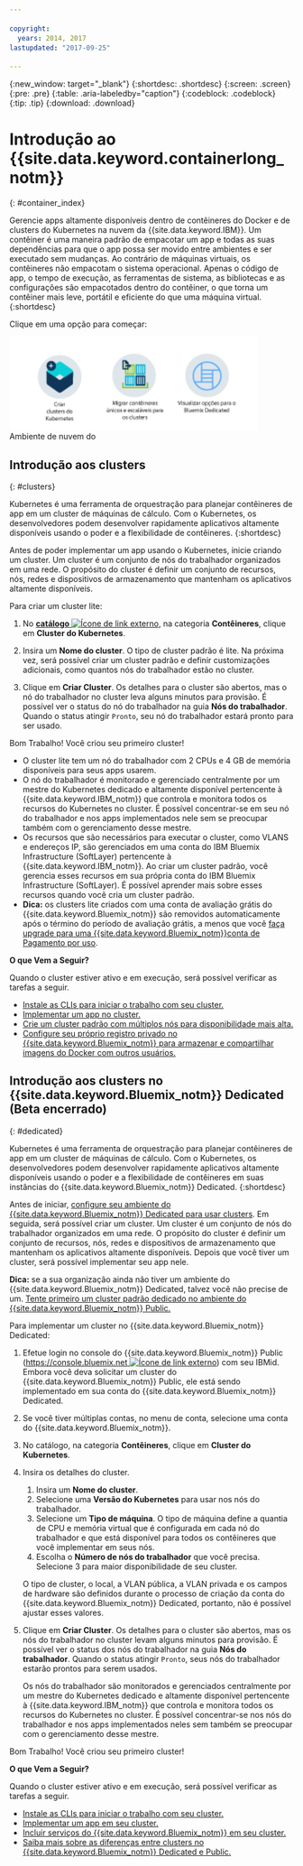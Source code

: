 ```yaml
---

copyright:
  years: 2014, 2017
lastupdated: "2017-09-25"

---
```


{:new_window: target="_blank"}
{:shortdesc: .shortdesc}
{:screen: .screen}
{:pre: .pre}
{:table: .aria-labeledby="caption"}
{:codeblock: .codeblock}
{:tip: .tip}
{:download: .download}


# Introdução ao {{site.data.keyword.containerlong_notm}}
{: #container_index}

Gerencie apps altamente disponíveis dentro de contêineres do Docker e de clusters do Kubernetes na nuvem da {{site.data.keyword.IBM}}. Um contêiner é uma maneira padrão de empacotar um app e todas as suas dependências para que o app possa ser movido entre ambientes e ser executado sem mudanças. Ao contrário de máquinas virtuais, os contêineres não empacotam o sistema operacional. Apenas o código de app, o tempo de execução, as ferramentas de sistema, as bibliotecas e
as configurações são empacotados dentro do contêiner, o que torna um contêiner mais leve, portátil e
eficiente do que uma máquina virtual.
{:shortdesc}

Clique em uma opção para começar:

<img usemap="#home_map" border="0" class="image" id="image_ztx_crb_f1b" src="images/cs_public_dedicated_options.png" width="440" alt="Com o {{site.data.keyword.Bluemix_notm}} Public, é possível criar clusters do Kubernetes ou migrar grupos de contêineres únicos e escaláveis para clusters. Com o {{site.data.keyword.Bluemix_notm}} Dedicated, clique neste ícone para ver suas opções." style="width:440px;" />
<map name="home_map" id="home_map">
<area href="#clusters" alt="Introdução aos clusters do Kubernetes em{{site.data.keyword.Bluemix_notm}}" title="Introdução aos clusters do Kubernetes em{{site.data.keyword.Bluemix_notm}}" shape="rect" coords="-7, -8, 108, 211" />
<area href="cs_classic.html#cs_classic" alt="Executando contêineres únicos e escaláveis em {{site.data.keyword.containershort_notm}}" title="Executando contêineres únicos e escaláveis em{{site.data.keyword.containershort_notm}}" shape="rect" coords="155, -1, 289, 210" />
Ambiente de nuvem do <area href="cs_ov.html#dedicated_environment" alt="{{site.data.keyword.Bluemix_notm}} Dedicated" title="{{site.data.keyword.Bluemix_notm}} ambiente de nuvem" shape="rect" coords="326, -10, 448, 218" />
</map>


## Introdução aos clusters
{: #clusters}

Kubernetes é uma ferramenta de orquestração para planejar contêineres de app em um cluster de
máquinas de cálculo. Com o Kubernetes, os desenvolvedores podem desenvolver rapidamente aplicativos altamente disponíveis usando o poder e a flexibilidade de contêineres.
{:shortdesc}

Antes de poder implementar um app usando o Kubernetes, inicie criando um cluster. Um cluster é um conjunto de nós do trabalhador organizados em uma rede. O propósito do cluster é definir um conjunto de recursos, nós, redes e dispositivos de armazenamento que mantenham os aplicativos altamente disponíveis.

Para criar um cluster lite:

1.  No [**catálogo** ![Ícone de link externo](../icons/launch-glyph.svg "Ícone de link externo")](https://console.bluemix.net/catalog/?category=containers), na categoria **Contêineres**, clique em **Cluster do Kubernetes**.

2.  Insira um **Nome do cluster**. O tipo de cluster padrão é lite. Na próxima vez, será possível criar um cluster padrão e definir customizações adicionais, como quantos
nós do trabalhador estão no cluster.

3.  Clique em **Criar Cluster**. Os detalhes para o cluster são abertos, mas o nó do trabalhador no cluster leva alguns minutos para
provisão. É possível ver o status do nó do trabalhador na guia **Nós do trabalhador**. Quando o status atingir `Pronto`, seu nó do trabalhador estará pronto para ser usado.

Bom Trabalho! Você criou seu primeiro cluster!

*   O cluster lite tem um nó do trabalhador com 2 CPUs e 4 GB de memória disponíveis para seus apps usarem.
*   O nó do trabalhador é monitorado e gerenciado centralmente por um mestre do Kubernetes dedicado e altamente disponível pertencente à {{site.data.keyword.IBM_notm}} que controla e monitora todos os recursos do Kubernetes no cluster. É possível concentrar-se em seu nó do trabalhador e nos apps implementados nele sem se preocupar também com o gerenciamento desse mestre.
*   Os recursos que são necessários para executar o cluster, como VLANS e endereços IP, são gerenciados em uma conta do IBM Bluemix Infrastructure (SoftLayer) pertencente à {{site.data.keyword.IBM_notm}}. Ao criar um cluster padrão, você gerencia esses recursos em sua própria conta do IBM Bluemix Infrastructure (SoftLayer). É possível aprender mais sobre esses
recursos quando você cria um cluster padrão.
*   **Dica:** os clusters lite criados com uma conta de avaliação grátis do {{site.data.keyword.Bluemix_notm}} são removidos automaticamente após o término do período de avaliação grátis, a menos que você [faça upgrade para uma {{site.data.keyword.Bluemix_notm}}conta de Pagamento por uso](/docs/pricing/billable.html#upgradetopayg).


**O que Vem a Seguir?**

Quando o cluster estiver ativo e em execução, será possível verificar as tarefas a seguir.

* [Instale as CLIs para iniciar o trabalho com seu cluster.](cs_cli_install.html#cs_cli_install)
* [Implementar um app no cluster.](cs_apps.html#cs_apps_cli)
* [Crie um cluster padrão com múltiplos
nós para disponibilidade mais alta.](cs_cluster.html#cs_cluster_ui)
* [Configure seu próprio registro privado no {{site.data.keyword.Bluemix_notm}} para armazenar e compartilhar imagens do Docker com outros usuários.](/docs/services/Registry/index.html)


## Introdução aos clusters no {{site.data.keyword.Bluemix_notm}} Dedicated (Beta encerrado)
{: #dedicated}

Kubernetes é uma ferramenta de orquestração para planejar contêineres de app em um cluster de
máquinas de cálculo. Com o Kubernetes, os desenvolvedores podem desenvolver rapidamente aplicativos altamente disponíveis usando o poder e a flexibilidade de contêineres em suas instâncias do {{site.data.keyword.Bluemix_notm}} Dedicated.
{:shortdesc}

Antes de iniciar, [configure seu ambiente do {{site.data.keyword.Bluemix_notm}} Dedicated para usar clusters](cs_ov.html#setup_dedicated). Em seguida, será
possível criar um cluster. Um cluster é um conjunto de nós do trabalhador organizados em uma rede. O propósito do cluster é definir um conjunto de recursos, nós, redes e dispositivos de armazenamento que mantenham os aplicativos altamente disponíveis. Depois que você tiver um cluster, será possível implementar seu app nele.

**Dica:** se a sua organização ainda não tiver um ambiente do {{site.data.keyword.Bluemix_notm}} Dedicated, talvez você não precise de um. [Tente primeiro um cluster padrão
dedicado no ambiente do {{site.data.keyword.Bluemix_notm}} Public.](cs_cluster.html#cs_cluster_ui)

Para implementar um cluster no {{site.data.keyword.Bluemix_notm}} Dedicated:

1.  Efetue login no console do {{site.data.keyword.Bluemix_notm}} Public ([https://console.bluemix.net ![Ícone de link externo](../icons/launch-glyph.svg "Ícone de link externo")](https://console.bluemix.net/catalog/?category=containers)) com seu IBMid. Embora você deva solicitar um cluster do {{site.data.keyword.Bluemix_notm}} Public, ele está sendo implementado em sua conta do {{site.data.keyword.Bluemix_notm}} Dedicated.
2.  Se você tiver múltiplas contas, no menu de conta, selecione uma conta do {{site.data.keyword.Bluemix_notm}}.
3.  No catálogo, na categoria **Contêineres**, clique em **Cluster do Kubernetes**.
4.  Insira os detalhes do cluster.
    1.  Insira um **Nome do cluster**.
    2.  Selecione uma **Versão do Kubernetes** para usar nos nós do trabalhador. 
    3.  Selecione um **Tipo de máquina**. O tipo de máquina define a quantia de CPU e memória virtual que é configurada em cada nó do trabalhador e que está disponível para todos os contêineres que você implementar em seus nós.
    4.  Escolha o **Número de nós do trabalhador** que você precisa. Selecione 3 para maior disponibilidade de seu cluster.

    O tipo de cluster, o local, a VLAN pública, a VLAN privada e os campos de hardware são
definidos durante o processo de criação da conta do {{site.data.keyword.Bluemix_notm}} Dedicated, portanto, não é possível ajustar
esses valores.
5.  Clique em **Criar Cluster**. Os detalhes para o cluster são abertos, mas os nós do trabalhador no cluster levam alguns minutos para provisão. É possível ver o status dos nós do trabalhador na guia **Nós do
trabalhador**. Quando o status atingir `Pronto`, seus nós do trabalhador estarão prontos para serem usados.

    Os nós do trabalhador são monitorados e gerenciados centralmente por um mestre do Kubernetes dedicado e altamente disponível pertencente à {{site.data.keyword.IBM_notm}} que controla e monitora todos os recursos do Kubernetes no cluster. É possível concentrar-se nos nós do trabalhador e nos
apps implementados neles sem também se preocupar com o gerenciamento desse mestre.

Bom Trabalho! Você criou seu primeiro cluster!


**O que Vem a Seguir?**

Quando o cluster estiver ativo e em execução, será possível verificar as tarefas a seguir.

* [Instale as CLIs para iniciar o trabalho com seu cluster.](cs_cli_install.html#cs_cli_install)
* [Implementar um app em seu cluster.](cs_apps.html#cs_apps_cli)
* [Incluir serviços do {{site.data.keyword.Bluemix_notm}} em seu cluster.](cs_cluster.html#binding_dedicated)
* [Saiba mais sobre as diferenças entre clusters no {{site.data.keyword.Bluemix_notm}} Dedicated e Public.](cs_ov.html#env_differences)
